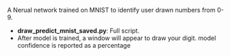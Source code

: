 A Nerual network trained on MNIST to identify user drawn numbers from 0-9.
- **draw_predict_mnist_saved.py**: Full script.
- After model is trained, a window will appear to draw your digit. model confidence is reported as a percentage
